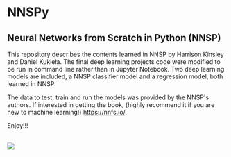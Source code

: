 # NNSPy
## Neural Networks from Scratch in Python (NNSP)

This repository describes the contents learned in NNSP by Harrison Kinsley and Daniel Kukieła. 
The final deep learning projects code were modified to be run in command line rather than in Jupyter Notebook.
Two deep learning models are included, a NNSP classifier model and a regression model, both learned in NNSP.

The data to test, train and run the models was provided by the NNSP's authors. 
If interested in getting the book, (highly recommend it if you are new to machine learning!) https://nnfs.io/.

Enjoy!!!

<br>
<img src= "https://github.com/caeareva/NNSPy/blob/eb69c35c642fabbd101394cbf28ea73e5f29ad09/nnsp_summary.png"
<br>
